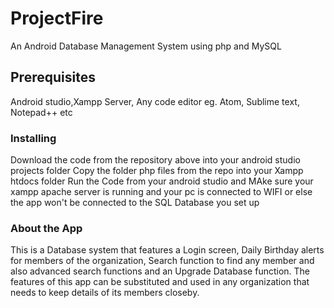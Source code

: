 # ProjectFire
An Android Database Management System using php and MySQL

## Prerequisites
Android studio,Xampp Server, Any code editor eg. Atom, Sublime text, Notepad++ etc

### Installing
Download the code from the repository above into your android studio projects folder
Copy the folder php files from the repo into your Xampp htdocs folder
Run the Code from your android studio and MAke sure your xampp apache server is running and your pc is connected to WIFI or 
else the app won't be connected to the SQL Database you set up

### About the App
This is a Database system that features a 
Login screen, 
Daily Birthday alerts for members of the organization, 
Search function to find any member and also advanced search functions and an 
Upgrade Database function. The features of this app can be substituted and used in any organization that needs to keep details of its 
members closeby.





